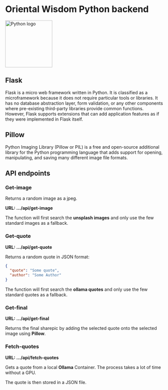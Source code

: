 # Oriental Wisdom Python backend

<img src="https://upload.wikimedia.org/wikipedia/commons/thumb/f/f8/Python_logo_and_wordmark.svg/2560px-Python_logo_and_wordmark.svg.png" alt="Python logo" style="height:150px;"/>

## Flask

Flask is a micro web framework written in Python. It is classified as a microframework because it does not require particular tools or libraries.
It has no database abstraction layer, form validation, or any other components where pre-existing third-party libraries provide common functions. 
However, Flask supports extensions that can add application features as if they were implemented in Flask itself.

## Pillow

Python Imaging Library (Pillow or PIL) is a free and open-source additional library for the Python programming language that adds support for opening, manipulating, and saving many different image file formats.

## API endpoints

### Get-image

Returns a random image as a jpeg.

**URL: .../api/get-image**

The function will first search the **unsplash images** and only use the few standard images as a fallback.

### Get-quote

**URL: .../api/get-quote**

Returns a random quote in JSON format:

```JSON
{
  "quote": "Some quote",
  "author": "Some Author"
}
```

The function will first search the **ollama quotes** and only use the few standard quotes as a fallback.

### Get-final

**URL: .../api/get-final**

Returns the final sharepic by adding the selected quote onto the selected image using **Pillow**.

### Fetch-quotes

**URL: .../api/fetch-quotes**

Gets a quote from a local **Ollama** Container. The process takes a lot of time without a GPU.

The quote is then stored in a JSON file.
